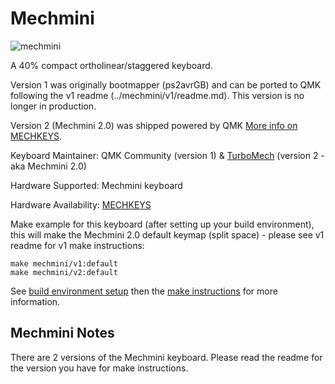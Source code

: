 Mechmini
========

![mechmini](https://cdn.shopify.com/s/files/1/1697/5323/products/20495451_468333093530388_1648547540_o_grande.jpg?v=1510792821)

A 40% compact ortholinear/staggered keyboard. 

Version 1 was originally bootmapper (ps2avrGB) and can be ported to QMK following the v1 readme (../mechmini/v1/readme.md).  This version is no longer in production.  

Version 2 (Mechmini 2.0) was shipped powered by QMK [More info on MECHKEYS](https://mechkeys.ca).

Keyboard Maintainer: QMK Community (version 1) & [TurboMech](https://github.com/TurboMech) (version 2 - aka Mechmini 2.0)   

Hardware Supported: Mechmini keyboard   

Hardware Availability: [MECHKEYS](https://mechkeys.ca/collections/keyboards/products/mechmini-2-0)   

Make example for this keyboard (after setting up your build environment), this will make the Mechmini 2.0 default keymap (split space) - please see v1 readme for v1 make instructions:

    make mechmini/v1:default
    make mechmini/v2:default

See [build environment setup](https://docs.qmk.fm/build_environment_setup.html) then the [make instructions](https://docs.qmk.fm/make_instructions.html) for more information.

## Mechmini Notes

There are 2 versions of the Mechmini keyboard.  Please read the readme for the version you have for make instructions.


